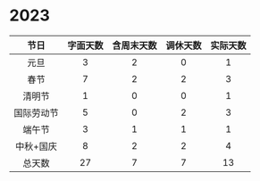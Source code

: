 # 2023

|  节日   | 字面天数 | 含周末天数 | 调休天数 | 实际天数 |
| :----: |:----:|:-----:|:----:|:----:|
|  元旦   |  3   |   2   |   0  |  1   |
|  春节   |  7   |   2   |  2   |  3   |
|  清明节  |  1   |   0   |  0   |  1   |
| 国际劳动节 |  5   |   0   |  2   |  3  |
|  端午节  |  3   |   1   |  1   |  1   |
| 中秋+国庆 |  8   |   2   |  2   |  4  |
|  总天数  |  27  |   7   |  7   |  13  |

